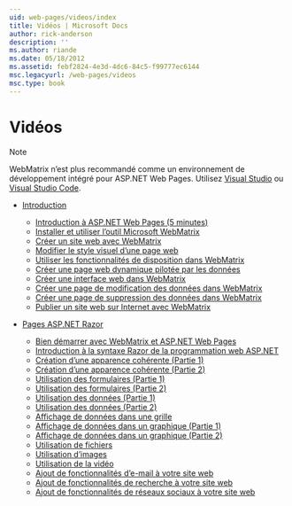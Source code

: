 ```yaml
---
uid: web-pages/videos/index
title: Vidéos | Microsoft Docs
author: rick-anderson
description: ''
ms.author: riande
ms.date: 05/18/2012
ms.assetid: febf2824-4e3d-4dc6-84c5-f99777ec6144
msc.legacyurl: /web-pages/videos
msc.type: book
---
```

<a name="videos"></a>Vidéos
====================

> [!NOTE] 
> WebMatrix n’est plus recommandé comme un environnement de développement intégré pour ASP.NET Web Pages. Utilisez [Visual Studio](xref:aspnet/web-pages/overview/getting-started/program-asp-net-web-pages-in-visual-studio) ou [Visual Studio Code](https://code.visualstudio.com/).

- [Introduction](introduction/index.md)

    - [Introduction à ASP.NET Web Pages (5 minutes)](introduction/5-minute-introduction-to-aspnet-web-pages.md)
    - [Installer et utiliser l’outil Microsoft WebMatrix](introduction/install-and-use-the-microsoft-webmatrix-tool.md)
    - [Créer un site web avec WebMatrix](introduction/create-a-website-using-webmatrix.md)
    - [Modifier le style visuel d’une page web](introduction/change-the-visual-style-of-a-web-page.md)
    - [Utiliser les fonctionnalités de disposition dans WebMatrix](introduction/use-the-layout-features-in-webmatrix.md)
    - [Créer une page web dynamique pilotée par les données](introduction/create-a-data-driven-dynamic-web-page.md)
    - [Créer une interface web dans WebMatrix](introduction/create-a-web-interface-in-webmatrix.md)
    - [Créer une page de modification des données dans WebMatrix](introduction/create-an-edit-data-page-in-webmatrix.md)
    - [Créer une page de suppression des données dans WebMatrix](introduction/create-a-delete-data-page-in-webmatrix.md)
    - [Publier un site web sur Internet avec WebMatrix](introduction/publish-a-website-to-the-internet-using-webmatrix.md)
- [Pages ASP.NET Razor](aspnet-razor-pages/index.md)

    - [Bien démarrer avec WebMatrix et ASP.NET Web Pages](aspnet-razor-pages/getting-started-with-webmatrix-and-aspnet-web-pages.md)
    - [Introduction à la syntaxe Razor de la programmation web ASP.NET](aspnet-razor-pages/introduction-to-aspnet-web-programming-using-the-razor-syntax.md)
    - [Création d’une apparence cohérente (Partie 1)](aspnet-razor-pages/creating-a-consistent-look-part-1.md)
    - [Création d’une apparence cohérente (Partie 2)](aspnet-razor-pages/creating-a-consistent-look-part-2.md)
    - [Utilisation des formulaires (Partie 1)](aspnet-razor-pages/working-with-forms-part-1.md)
    - [Utilisation des formulaires (Partie 2)](aspnet-razor-pages/working-with-forms-part-2.md)
    - [Utilisation des données (Partie 1)](aspnet-razor-pages/working-with-data-part-1.md)
    - [Utilisation des données (Partie 2)](aspnet-razor-pages/working-with-data-part-2.md)
    - [Affichage de données dans une grille](aspnet-razor-pages/displaying-data-in-a-grid.md)
    - [Affichage de données dans un graphique (Partie 1)](aspnet-razor-pages/displaying-data-in-a-chart-part-1.md)
    - [Affichage de données dans un graphique (Partie 2)](aspnet-razor-pages/displaying-data-in-a-chart-part-2.md)
    - [Utilisation de fichiers](aspnet-razor-pages/working-with-files.md)
    - [Utilisation d’images](aspnet-razor-pages/working-with-images.md)
    - [Utilisation de la vidéo](aspnet-razor-pages/working-with-video.md)
    - [Ajout de fonctionnalités d’e-mail à votre site web](aspnet-razor-pages/adding-email-to-your-web-site.md)
    - [Ajout de fonctionnalités de recherche à votre site web](aspnet-razor-pages/adding-search-to-your-web-site.md)
    - [Ajout de fonctionnalités de réseaux sociaux à votre site web](aspnet-razor-pages/adding-social-networking-to-your-website.md)
